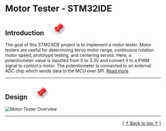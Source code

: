 # Motor Tester - STM32IDE

## Introduction[![](https://raw.githubusercontent.com/aregtech/areg-sdk/master/docs/img/pin.svg)](#introduction)

The goal of this STM23IDE project is to implement a motor tester. Motor testers are useful for determining servo motor range, continuous rotation motor speed, prototype testing, and centering servos. Here, a potentiometer value is inputted from 0 to 3.3V and convert it to a PWM signal to control a motor. The potentiometer is connected to an external ADC chip which sends data to the MCU over SPI. <a href="https://uwarg-docs.atlassian.net/wiki/spaces/BOOT/pages/1998061593/Challenge">Read more</a></p>

---

## Design[![](https://raw.githubusercontent.com/aregtech/areg-sdk/master/docs/img/pin.svg)](#design)

![Motor Tester Overview](https://github.com/user-attachments/assets/b1ed46c9-fb3b-4f85-88c5-133279ec86d2)

---
<div align="right">[ <a href="#introduction">↑ Back to top ↑</a> ]</div>
